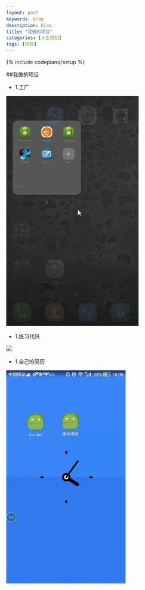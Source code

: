 ```yaml
---
layout: post
keywords: blog
description: blog
title: "我做的项目"
categories: [人生规划]
tags: [项目]
---
```

{% include codepiano/setup %}

##我做的项目

* 1.工厂
<img src="/image/factory.gif" />

* 1.练习代码
<img src="/image/tomhuahua.mp4" />

* 1.自己的简历
<img src="/image/resume.gif" />

